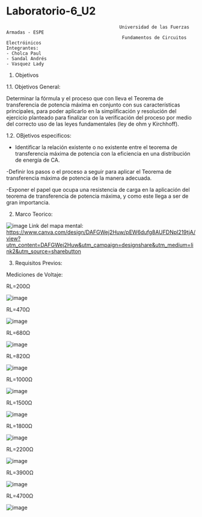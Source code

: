 # Laboratorio-6_U2

                                              Universidad de las Fuerzas Armadas - ESPE
                                               Fundamentos de Circuitos Electróinicos
    Integrantes:
    - Cholca Paul
    - Sandal Andrés
    - Vasquez Lady
1. Objetivos

1.1. Objetivos General:

Determinar la fórmula y el proceso que con lleva el Teorema de transferencia de potencia máxima en conjunto con sus características principales, para poder aplicarlo en la simplificación y resolución del ejercicio planteado para finalizar con la verificación del proceso por medio del correcto uso de las leyes fundamentales (ley de ohm y Kirchhoff).

1.2. OBjetivos especificos:

- Identificar la relación existente o no existente entre el teorema de transferencia máxima de potencia con la eficiencia en una distribución de energía de CA.

-Definir los pasos o el proceso a seguir para aplicar el Teorema de transferencia máxima de potencia de la manera adecuada.

-Exponer el papel que ocupa una resistencia de carga en la aplicación del teorema de transferencia de potencia máxima, y como este llega a ser de gran importancia.

2. Marco Teorico:

![image](https://user-images.githubusercontent.com/105687375/178885736-3dd417e3-6ef3-45e8-a0a4-93846abe1c9c.png)
Link del mapa mental: https://www.canva.com/design/DAFGWej2Huw/pEW6dufg8AUFDNpl219tjA/view?utm_content=DAFGWej2Huw&utm_campaign=designshare&utm_medium=link2&utm_source=sharebutton

3. Requisitos Previos:

Mediciones de Voltaje:

RL=200Ω

![image](https://user-images.githubusercontent.com/105687213/178889971-97295408-af67-46cf-8734-53edec463bac.png)

RL=470Ω

![image](https://user-images.githubusercontent.com/105687375/178890514-805e98cd-0565-461d-8783-17445587f450.png)

RL=680Ω

![image](https://user-images.githubusercontent.com/105687375/178887420-e34f0673-4999-4012-b668-4fc5ead45235.png)

RL=820Ω

![image](https://user-images.githubusercontent.com/105687375/178887551-385aabe4-1cd0-4d42-b9c9-8a1ef3d17cb7.png)

RL=1000Ω

![image](https://user-images.githubusercontent.com/105687375/178887623-6c918f2d-9cdd-4488-b7e9-1e59ba9540c7.png)

RL=1500Ω

![image](https://user-images.githubusercontent.com/105687375/178887780-6c3fad64-9b4f-42a1-8698-367162ad0660.png)

RL=1800Ω

![image](https://user-images.githubusercontent.com/105687375/178887924-607ebb58-440c-4c9f-88c9-4af569bc70f0.png)

RL=2200Ω

![image](https://user-images.githubusercontent.com/105687375/178887994-6abb0e3e-af22-4a27-b50b-b80ef58bef0b.png)

RL=3900Ω

![image](https://user-images.githubusercontent.com/105687375/178888058-194c0eb7-956c-4f18-bef8-03043c2e183c.png)

RL=4700Ω

![image](https://user-images.githubusercontent.com/105687375/178888143-d7565461-5bef-4fbf-afcd-af202003df47.png)



  

